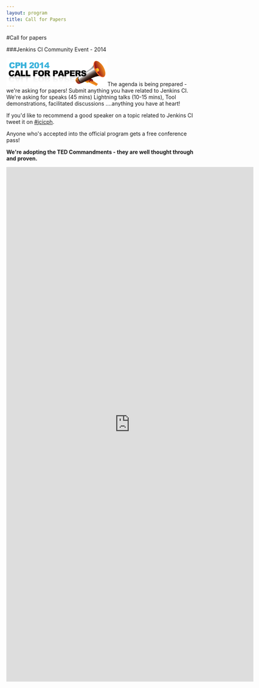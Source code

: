 ```yaml
---
layout: program
title: Call for Papers
---
```

#Call for papers
 
###Jenkins CI Community Event - 2014 

<img class="stdleft" src="/images/cfp2014.png" />The agenda is being prepared - we're asking for papers! Submit anything you have related to Jenkins CI. We're asking for speaks (45 mins) Lightning talks (10-15 mins), Tool demonstrations, facilitated discussions ....anything you have at heart!

If you'd like to recommend a good speaker on a topic related to Jenkins CI tweet it on [#jcicph](/social/tweets.html).

Anyone who's accepted into the official program gets a free conference pass!

__We're adopting the TED Commandments - they are well thought through and proven.__

<iframe src="https://docs.google.com/a/praqma.net/forms/d/16Q9ZDPGc1E-xsN-mrqxzdUxvdz_fpNLQRnO7gOYcr3g/viewform?embedded=true" frameborder="0" marginwidth="0" marginheight="0" width="650" height="1350">...loading</iframe>

  
